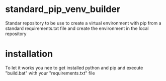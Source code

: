 # standard_pip_venv_builder
Standar repository to be use to create a virtual environment with pip from a standard requirements.txt file and create the environment in the local repository

# installation
To let it works you nee to get installed python and pip and execute "build.bat" with your "requirements.txt" file
